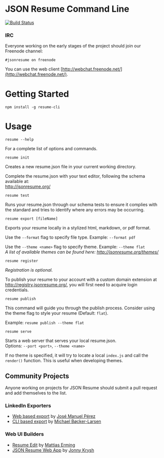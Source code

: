 # JSON Resume Command Line

[![Build Status](https://api.travis-ci.org/jsonresume/resume-cli.svg)](http://travis-ci.org/jsonresume/resume-cli)

### IRC

Everyone working on the early stages of the project should join our Freenode channel:

```
#jsonresume on freenode
```

You can use the web client [http://webchat.freenode.net/](http://webchat.freenode.net/).

# Getting Started

```
npm install -g resume-cli
```

# Usage

```
resume --help
```

For a complete list of options and commands.

```
resume init
```

Creates a new resume.json file in your current working directory.   

Complete the resume.json with your text editor, following the schema available at:  
http://jsonresume.org/

```
resume test
```

Runs your resume.json through our schema tests to ensure it complies with the standard and tries to identify where any errors may be occurring.

```
resume export [fileName]
```

Exports your resume locally in a stylized html, markdown, or pdf format.

Use the `--format` flag to specify file type. Example: `--format pdf`

Use the `--theme <name>` flag to specify theme. Example: `--theme flat`  
_A list of available themes can be found here: http://jsonresume.org/themes/_

```
resume register
```

_Registration is optional._

To publish your resume to your account with a custom domain extension at http://registry.jsonresume.org/, you will first need to acquire login credentials. 

```
resume publish
```

This command will guide you through the publish process.
Consider using the theme flag to style your resume (Default: `flat`).

Example: `resume publish --theme flat`

```
resume serve
```

Starts a web server that serves your local resume.json.  
Options: `--port <port>`, `--theme <name>`

If no theme is specified, it will try to locate a local `index.js` and call the `render()` function. This is useful when developing themes.

## Community Projects

Anyone working on projects for JSON Resume should submit a pull request and add themselves to the list.

### LinkedIn Exporters
* [Web based export](https://github.com/JMPerez/linkedin-to-json-resume) by [José Manuel Pérez](https://twitter.com/jmperezperez)
* [CLI based export](https://github.com/mblarsen/resume-linkedin) by [Michael Bøcker-Larsen](https://twitter.com/mblarsen)

### Web UI Builders
* [Resume Edit](https://erming.github.io/resume-edit) by [Mattias Erming](https://github.com/erming)
* [JSON Resume Web App](https://github.com/jonnykry/JSONResumeWebApp/tree/gh-pages) by [Jonny Krysh](https://github.com/jonnykry)
